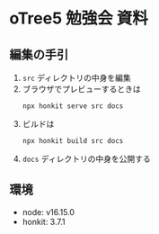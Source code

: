 # oTree5 勉強会 資料

## 編集の手引

1. `src` ディレクトリの中身を編集
2. ブラウザでプレビューするときは  
    ```
    npx honkit serve src docs
    ```
3. ビルドは  
    ```
    npx honkit build src docs
    ```
4. `docs` ディレクトリの中身を公開する

## 環境

- node: v16.15.0
- honkit: 3.7.1
